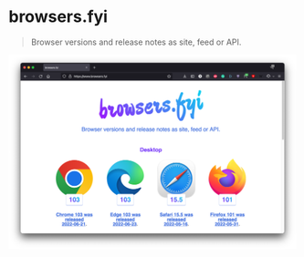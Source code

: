 # browsers.fyi

> Browser versions and release notes as site, feed or API.

![Screenshot of browsers.fyi](./screenshot.png)
